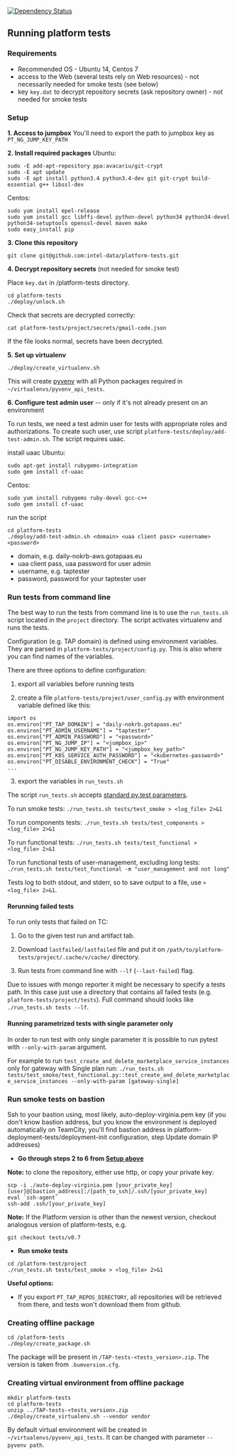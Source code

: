 [![Dependency Status](https://www.versioneye.com/user/projects/57317530a0ca350050840a1a/badge.svg?style=flat)](https://www.versioneye.com/user/projects/57317530a0ca350050840a1a)

## Running platform tests

### Requirements
* Recommended OS - Ubuntu 14, Centos 7
* access to the Web (several tests rely on Web resources) - not necessarily needed for smoke tests (see below)
* key `key.dat` to decrypt repository secrets (ask repository owner) - not needed for smoke tests


### Setup

**1. Access to jumpbox**
You'll need to export the path to jumpbox key as `PT_NG_JUMP_KEY_PATH`


**2. Install required packages**
Ubuntu:
```
sudo -E add-apt-repository ppa:avacariu/git-crypt
sudo -E apt update
sudo -E apt install python3.4 python3.4-dev git git-crypt build-essential g++ libssl-dev
```

Centos:
```
sudo yum install epel-release
sudo yum install gcc libffi-devel python-devel python34 python34-devel python34-setuptools openssl-devel maven make
sudo easy_install pip
```


**3. Clone this repository**
```
git clone git@github.com:intel-data/platform-tests.git
```

**4. Decrypt repository secrets**
(not needed for smoke test)

Place `key.dat` in /platform-tests directory.
```
cd platform-tests
./deploy/unlock.sh
```
Check that secrets are decrypted correctly:
```
cat platform-tests/project/secrets/gmail-code.json
```
If the file looks normal, secrets have been decrypted.


**5. Set up virtualenv**
```
./deploy/create_virtualenv.sh
```
This will create [pyvenv](https://docs.python.org/3/using/scripts.html) with all Python packages required in `~/virtualenvs/pyvenv_api_tests`.


**6. Configure test admin user** -- only if it's not already present on an environment

To run tests, we need a test admin user for tests with appropriate roles and authorizations. To create such user, use script `platform-tests/deploy/add-test-admin.sh`. The script requires uaac.


install uaac
Ubuntu:
```
sudo apt-get install rubygems-integration
sudo gem install cf-uaac
```

Centos:
```
sudo yum install rubygems ruby-devel gcc-c++
sudo gem install cf-uaac
```

run the script
```
cd platform-tests
./deploy/add-test-admin.sh <domain> <uaa client pass> <username> <password>
```
- domain, e.g. daily-nokrb-aws.gotapaas.eu
- uaa client pass, uaa password for user admin
- username, e.g. taptester
- password, password for your taptester user



### Run tests from command line

The best way to run the tests from command line is to use the `run_tests.sh` script located in the `project` directory.
The script activates virtualenv and runs the tests.

Configuration (e.g. TAP domain) is defined using environment variables. They are parsed in `platform-tests/project/config.py`.
This is also where you can find names of the variables.

There are three options to define configuration:

1. export all variables before running tests

2. create a file `platform-tests/project/user_config.py` with environment variable defined like this:
```
import os
os.environ["PT_TAP_DOMAIN"] = "daily-nokrb.gotapaas.eu"
os.environ["PT_ADMIN_USERNAME"] = "taptester"
os.environ["PT_ADMIN_PASSWORD"] = "<password>"
os.environ["PT_NG_JUMP_IP"] = "<jumpbox_ip>"
os.environ["PT_NG_JUMP_KEY_PATH"] = "<jumpbox_key_path>"
os.environ["PT_K8S_SERVICE_AUTH_PASSWORD"] = "<kubernetes-password>"
os.environ["PT_DISABLE_ENVIRONMENT_CHECK"] = "True"
...
```

3. export the variables in `run_tests.sh`


The script `run_tests.sh` accepts [standard py.test parameters](https://pytest.org/latest/usage.html).

To run smoke tests:
`./run_tests.sh tests/test_smoke > <log_file> 2>&1`

To run components tests:
`./run_tests.sh tests/test_components > <log_file> 2>&1`

To run functional tests:
`./run_tests.sh tests/test_functional > <log_file> 2>&1`

To run functional tests of user-management, excluding long tests:
`./run_tests.sh tests/test_functional -m "user_management and not long"`

Tests log to both stdout, and stderr, so to save output to a file, use `> <log_file> 2>&1`.

#### Rerunning failed tests

To run only tests that failed on TC:

1. Go to the given test run and artifact tab.

2. Download `lastfailed/lastfailed` file and put it on `/path/to/platform-tests/project/.cache/v/cache/` directory.

3. Run tests from command line with `--lf` (`--last-failed`) flag.

Due to issues with mongo reporter it might be necessary to specify a tests path. In this case just use a directory that contains all failed tests (e.g. `platform-tests/project/tests`). Full command should looks like ```./run_tests.sh tests --lf```.

#### Running parametrized tests with single parameter only

In order to run test with only single parameter it is possible to run pytest with `--only-with-param` argument.

For example to run `test_create_and_delete_marketplace_service_instances` only for gateway with Single plan run:
```./run_tests.sh tests/test_smoke/test_functional.py::test_create_and_delete_marketplace_service_instances --only-with-param [gateway-single]```

### Run smoke tests on bastion

Ssh to your bastion using, most likely, auto-deploy-virginia.pem key (if you don't know bastion address, but you know the environment is deployed automatically on TeamCity, you'll find bastion address in platform-deployment-tests/deployment-init configuration, step Update domain IP addresses)

+ **Go through steps 2 to 6 from [Setup above](https://github.com/intel-data/platform-tests#setup)**

**Note:** to clone the repository, either use http, or copy your private key:
```
scp -i ./auto-deploy-virginia.pem [your_private_key] [user]@[bastion_address]:/[path_to_ssh]/.ssh/[your_private_key]
eval `ssh-agent`
ssh-add .ssh/[your_private_key]
```

**Note:** If the Platform version is other than the newest version, checkout analogous version of platform-tests, e.g.
```
git checkout tests/v0.7
```

+ **Run smoke tests**
```
cd /platform-test/project
./run_tests.sh tests/test_smoke > <log_file> 2>&1
```

**Useful options:**
* If you export `PT_TAP_REPOS_DIRECTORY`, all repositories will be retrieved from there, and tests won't download them from github.

### Creating offline package
```
cd /platform-tests
./deploy/create_package.sh
```

The package will be present in `/TAP-tests-<tests_version>.zip`.
The version is taken from `.bumversion.cfg`.

### Creating virtual environment from offline package
```
mkdir platform-tests
cd platform-tests
unzip ../TAP-tests-<tests_version>.zip
./deploy/create_virtualenv.sh --vendor vendor
```

By default virtual environment will be created in `~/virtualenvs/pyvenv_api_tests`.
It can be changed with parameter `--pyvenv path`.
